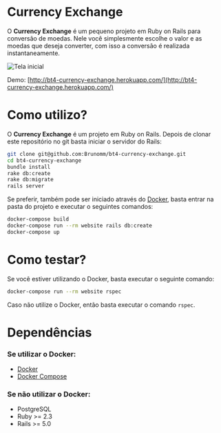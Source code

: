 
# Currency Exchange


O **Currency Exchange** é um pequeno projeto em Ruby on Rails para conversão de moedas. Nele você simplesmente escolhe o valor e as moedas que deseja converter, com isso a conversão é realizada instantaneamente.

![Tela inicial](http://i67.tinypic.com/b6zti1.png)

Demo: [http://bt4-currency-exchange.herokuapp.com/](http://bt4-currency-exchange.herokuapp.com/)

# Como utilizo? 
O **Currency Exchange** é um projeto em Ruby on Rails. Depois de clonar este repositório no git basta iniciar o servidor do Rails:

```bash
git clone git@github.com:Brunomm/bt4-currency-exchange.git
cd bt4-currency-exchange
bundle install
rake db:create
rake db:migrate
rails server
```
Se preferir, também pode ser iniciado através do [Docker](https://www.docker.com/), basta entrar na pasta do projeto e executar o seguintes comandos:
```bash
docker-compose build
docker-compose run --rm website rails db:create
docker-compose up
```

# Como testar?
Se você estiver utilizando o Docker, basta executar o seguinte comando:
```bash
docker-compose run --rm website rspec
```
Caso não utilize o Docker, então basta executar o comando `rspec`.

# Dependências
### Se utilizar o Docker:
* [Docker](https://www.docker.com)
* [Docker Compose](https://docs.docker.com/compose/) 
### Se não utilizar o Docker:
* PostgreSQL
* Ruby >= 2.3
* Rails >= 5.0
